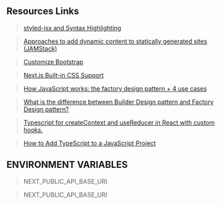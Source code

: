 ## Resources Links

> [styled-jsx and Syntax Highlighting ](https://github.com/vercel/styled-jsx#warning-unknown-jsx-prop-on-style-tag)

> [Approaches to add dynamic content to statically generated sites (JAMStack)](https://hasura.io/blog/approaches-to-add-dynamic-content-statically-generated-sites-jamstack/)

> [Customize Bootstrap](https://getbootstrap.com/docs/5.2/customize/overview/)

> [Next.js Built-in CSS Support](https://nextjs.org/docs/basic-features/built-in-css-support)

> [How JavaScript works: the factory design pattern + 4 use cases](https://blog.sessionstack.com/how-javascript-works-the-factory-design-pattern-4-use-cases-7b9f0d22151d)

> [What is the difference between Builder Design pattern and Factory Design pattern?](https://stackoverflow.com/questions/757743/what-is-the-difference-between-builder-design-pattern-and-factory-design-pattern)

> [Typescript for createContext and useReducer in React with custom hooks.](https://medium.com/@DcKesler/typescript-for-createcontext-and-usereducer-in-react-with-custom-hooks-bc3b19a4b942)

> [How to Add TypeScript to a JavaScript Project](https://www.freecodecamp.org/news/how-to-add-typescript-to-a-javascript-project/)

## ENVIRONMENT VARIABLES

> NEXT_PUBLIC_API_BASE_URI

> NEXT_PUBLIC_API_BASE_URI
